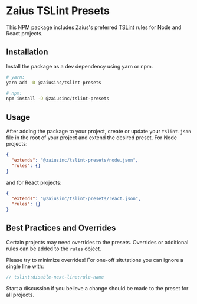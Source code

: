 # Zaius TSLint Presets
This NPM package includes Zaius's preferred [TSLint](https://palantir.github.io/tslint/) rules for Node and React projects.

## Installation
Install the package as a dev dependency using yarn or npm.
```bash
# yarn:
yarn add -D @zaiusinc/tslint-presets

# npm:
npm install -D @zaiusinc/tslint-presets
```

## Usage
After adding the package to your project, create or update your `tslint.json` file in the root of your project and extend the desired preset. For Node projects:

```json
{
  "extends": "@zaiusinc/tslint-presets/node.json",
  "rules": {}
}
```

and for React projects:

```json
{
  "extends": "@zaiusinc/tslint-presets/react.json",
  "rules": {}
}
```

## Best Practices and Overrides
Certain projects may need overrides to the presets. Overrides or additional rules can be added to the `rules` object.

Please try to minimize overrides! For one-off situtations you can ignore a single line with:
```typescript
// tslint:disable-next-line:rule-name
```

Start a discussion if you believe a change should be made to the preset for all projects.
